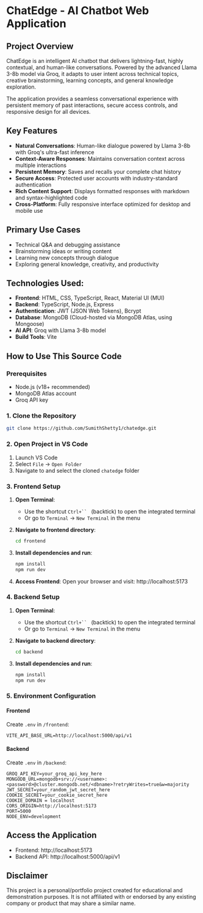 # ChatEdge - AI Chatbot Web Application

## Project Overview
ChatEdge is an intelligent AI chatbot that delivers lightning-fast, highly contextual, and human-like conversations. Powered by the advanced Llama 3-8b model via Groq, it adapts to user intent across technical topics, creative brainstorming, learning concepts, and general knowledge exploration.

The application provides a seamless conversational experience with persistent memory of past interactions, secure access controls, and responsive design for all devices.

## Key Features
- **Natural Conversations**: Human-like dialogue powered by Llama 3-8b with Groq's ultra-fast inference
- **Context-Aware Responses**: Maintains conversation context across multiple interactions
- **Persistent Memory**: Saves and recalls your complete chat history
- **Secure Access**: Protected user accounts with industry-standard authentication
- **Rich Content Support**: Displays formatted responses with markdown and syntax-highlighted code
- **Cross-Platform**: Fully responsive interface optimized for desktop and mobile use

## Primary Use Cases
- Technical Q&A and debugging assistance
- Brainstorming ideas or writing content
- Learning new concepts through dialogue
- Exploring general knowledge, creativity, and productivity


## Technologies Used:
- **Frontend**: HTML, CSS, TypeScript, React, Material UI (MUI)
- **Backend**: TypeScript, Node.js, Express 
- **Authentication**: JWT (JSON Web Tokens), Bcrypt
- **Database**: MongoDB (Cloud-hosted via MongoDB Atlas, using Mongoose)
- **AI API**: Groq with Llama 3-8b model
- **Build Tools**: Vite

## How to Use This Source Code

### Prerequisites
- Node.js (v18+ recommended)
- MongoDB Atlas account
- Groq API key

### 1. Clone the Repository
```bash
git clone https://github.com/SumithShetty1/chatedge.git
```

### 2. Open Project in VS Code
1. Launch VS Code
2. Select `File` → `Open Folder`
3. Navigate to and select the cloned `chatedge` folder

### 3. Frontend Setup
1. **Open Terminal**:
   - Use the shortcut `Ctrl+`` ` (backtick) to open the integrated terminal
   - Or go to `Terminal` → `New Terminal` in the menu

2. **Navigate to frontend directory**:
   ```bash
   cd frontend
   ```

3. **Install dependencies and run**:
   ```bash
   npm install
   npm run dev
   ```

3. **Access Frontend**:
   Open your browser and visit: http://localhost:5173

### 4. Backend Setup
1. **Open Terminal**:
   - Use the shortcut `Ctrl+`` ` (backtick) to open the integrated terminal
   - Or go to `Terminal` → `New Terminal` in the menu

2. **Navigate to backend directory**:
   ```bash
   cd backend
   ```

3. **Install dependencies and run**:
   ```bash
   npm install
   npm run dev
   ```

### 5. Environment Configuration

#### Frontend
Create `.env` in `/frontend`:
```env
VITE_API_BASE_URL=http://localhost:5000/api/v1
```

#### Backend
Create `.env` in `/backend`:
```env
GROQ_API_KEY=your_groq_api_key_here
MONGODB_URL=mongodb+srv://<username>:<password>@cluster.mongodb.net/<dbname>?retryWrites=true&w=majority
JWT_SECRET=your_random_jwt_secret_here
COOKIE_SECRET=your_cookie_secret_here
COOKIE_DOMAIN = localhost
CORS_ORIGIN=http://localhost:5173
PORT=5000
NODE_ENV=development
```

## Access the Application
- Frontend: http://localhost:5173
- Backend API: http://localhost:5000/api/v1


## Disclaimer
This project is a personal/portfolio project created for educational and demonstration purposes. It is not affiliated with or endorsed by any existing company or product that may share a similar name.
